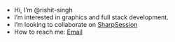 -  Hi, I’m @rishit-singh
-  I’m interested in graphics and full stack development.
-  I’m looking to collaborate on [SharpSession](https://www.github.com/rishit-singh/SharpSession.git)
-  How to reach me: [Email](mailto:rsrishitsingh@gmail.com)

<!---
rishit-singh/rishit-singh is a ✨ special ✨ repository because its `README.md` (this file) appears on your GitHub profile.
You can click the Preview link to take a look at your changes.
--->
